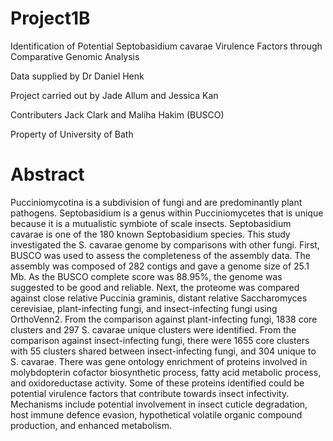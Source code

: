 # Project1B

Identification of Potential Septobasidium cavarae Virulence Factors through Comparative Genomic Analysis 

Data supplied by Dr Daniel Henk

Project carried out by Jade Allum and Jessica Kan

Contributers Jack Clark and Maliha Hakim (BUSCO)

Property of University of Bath



# Abstract

Pucciniomycotina is a subdivision of fungi and are predominantly plant pathogens. Septobasidium is a genus within Pucciniomycetes that is unique because it is a mutualistic symbiote of scale insects. Septobasidium cavarae is one of the 180 known Septobasidium species. This study investigated the S. cavarae genome by comparisons with other fungi. First, BUSCO was used to assess the completeness of the assembly data. The assembly was composed of 282 contigs and gave a genome size of 25.1 Mb. As the BUSCO complete score was 88.95%, the genome was suggested to be good and reliable. Next, the proteome was compared against close relative Puccinia graminis, distant relative Saccharomyces cerevisiae, plant-infecting fungi, and insect-infecting fungi using OrthoVenn2. From the comparison against plant-infecting fungi, 1838 core clusters and 297 S. cavarae unique clusters were identified. From the comparison against insect-infecting fungi, there were 1655 core clusters with 55 clusters shared between insect-infecting fungi, and 304 unique to S. cavarae. There was gene ontology enrichment of proteins involved in molybdopterin cofactor biosynthetic process, fatty acid metabolic process, and oxidoreductase activity. Some of these proteins identified could be potential virulence factors that contribute towards insect infectivity. Mechanisms include potential involvement in insect cuticle degradation, host immune defence evasion, hypothetical volatile organic compound production, and enhanced metabolism.
